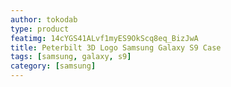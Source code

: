 ```yaml
---
author: tokodab
type: product
featimg: 14cYGS41ALvf1myES9OkScq8eq_BizJwA
title: Peterbilt 3D Logo Samsung Galaxy S9 Case
tags: [samsung, galaxy, s9]
category: [samsung]
---
```

